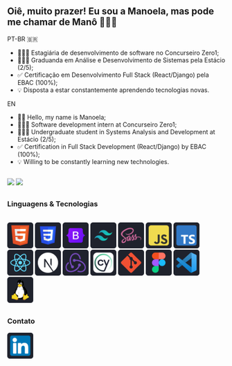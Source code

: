 ## Oiê, muito prazer! Eu sou a Manoela, mas pode me chamar de Manô 🙋🏻‍♀️

PT-BR 🇧🇷

- 👩🏻‍💻 Estagiária de desenvolvimento de software no Concurseiro Zero1;
- 👩🏻‍🎓 Graduanda em Análise e Desenvolvimento de Sistemas pela Estácio (2/5);
- ✅ Certificação em Desenvolvimento Full Stack (React/Django) pela EBAC (100%);
- 💡 Disposta a estar constantemente aprendendo tecnologias novas.

EN
- 👋🏻 Hello, my name is Manoela;
- 👩🏻‍💻 Software development intern at Concurseiro Zero1;
- 👩🏻‍🎓 Undergraduate student in Systems Analysis and Development at Estácio (2/5);
- ✅ Certification in Full Stack Development (React/Django) by EBAC (100%);
- 💡 Willing to be constantly learning new technologies.

##

<div display="flex">
    <img height="210px" src="https://github-readme-stats.vercel.app/api?username=manoelacsilva&show_icons=true&include_all_commits=true&count_private=true&title_color=ffffff&text_color=ffffff&bg_color=0d1117" />
    <img height="210px" src="https://github-readme-stats.vercel.app/api/top-langs/?username=manoelacsilva&layout=compact&langs_count=12&title_color=ffffff&text_color=ffffff&bg_color=0d1117" />
</div>
    

##

  <h3>Linguagens & Tecnologias</h3>
   <div style="display: inline_block"><br>
   <img alt="HTML" height="60" width="60" src="https://github.com/gui-bus/TechIcons/blob/main/Dark/HTML.svg">
   <img alt="CSS" height="60" width="60" src="https://github.com/gui-bus/TechIcons/blob/main/Dark/CSS.svg">
   <img alt="Bootstrap" height="60" width="60" src="https://github.com/gui-bus/TechIcons/blob/main/Dark/Bootstrap.svg">
   <img alt="TailwindCSS" height="60" width="60" src="https://github.com/gui-bus/TechIcons/blob/main/Dark/TailwindCSS.svg">
   <img alt="Sass" height="60" width="60" src="https://github.com/gui-bus/TechIcons/blob/main/Dark/Sass.svg">
   <img alt="Javascript" height="60" width="60" src="https://github.com/gui-bus/TechIcons/blob/main/Dark/Javascript.svg">
   <img alt="Typescript" height="60" width="60" src="https://github.com/gui-bus/TechIcons/blob/main/Dark/Typescript.svg">
   <img alt="React" height="60" width="60" src="https://github.com/gui-bus/TechIcons/blob/main/Dark/React.svg">
   <img alt="NextJS" height="60" width="60" src="https://github.com/gui-bus/TechIcons/blob/main/Dark/NextJS.svg">
   <img alt="Redux" height="60" width="60" src="https://github.com/gui-bus/TechIcons/blob/main/Dark/Redux.svg">
   <img alt="Cypress" height="60" width="60" src="https://github.com/gui-bus/TechIcons/blob/main/Dark/Cypress.svg">
   <img alt="GIT" height="60" width="60" src="https://github.com/gui-bus/TechIcons/blob/main/Dark/GIT.svg">
   <img alt="Figma" height="60" width="60" src="https://github.com/gui-bus/TechIcons/blob/main/Dark/Figma.svg">
   <img alt="VSCode" height="60" width="60" src="https://github.com/gui-bus/TechIcons/blob/main/Dark/VSCode.svg">
   <img alt="Linux" height="60" width="60" src="https://github.com/gui-bus/TechIcons/blob/main/Dark/Linux.svg">
    
<!--      
<img align="center" alt="Manoela-HTML" height="35" width="40" src="https://raw.githubusercontent.com/devicons/devicon/master/icons/html5/html5-original.svg">
    <img align="center" alt="Manoela-CSS" height="35" width="40" src="https://raw.githubusercontent.com/devicons/devicon/master/icons/css3/css3-original.svg">
    <img align="center" alt="Manoela-Bootstrap" height="40" width="45" title="Bootstrap" src="https://cdn.jsdelivr.net/gh/devicons/devicon/icons/bootstrap/bootstrap-original.svg">
    <img align="center" alt="Manoela-Sass" height="40" width="40" src="https://cdn.jsdelivr.net/gh/devicons/devicon/icons/sass/sass-original.svg" />
    <img align="center" alt="Manoela-jquey" height="40" width="40" src="https://cdn.jsdelivr.net/gh/devicons/devicon/icons/jquery/jquery-original.svg" />
    <img align="center" alt="Manoela-jquey" height="40" width="40" src="https://raw.githubusercontent.com/devicons/devicon/master/icons/gulp/gulp-plain.svg"/> 
    <img align="center" alt="Manoela-Js" height="35" width="40" src="https://raw.githubusercontent.com/devicons/devicon/master/icons/javascript/javascript-plain.svg">
    <img align="center" alt="Manoela-Ts" height="35" width="40" src="https://raw.githubusercontent.com/devicons/devicon/master/icons/typescript/typescript-plain.svg">
    <img align="center" alt="Manoela-Vue" height="35" width="40" src="https://cdn.jsdelivr.net/gh/devicons/devicon/icons/vuejs/vuejs-original.svg" />
    <img align="center" alt="Manoela-React" height="35" width="40" src="https://raw.githubusercontent.com/devicons/devicon/master/icons/react/react-original.svg">
    <img align="center" alt="Manoela-Redux" height="35" width="40" src="https://cdn.jsdelivr.net/gh/devicons/devicon/icons/redux/redux-original.svg" />
    <img align="center" alt="Manoela-Jest" height="30" width="40" src="https://cdn.jsdelivr.net/gh/devicons/devicon/icons/jest/jest-plain.svg"/>
    <img align="center" alt="Manoela-git" height="35" width="40" src="https://raw.githubusercontent.com/devicons/devicon/master/icons/git/git-original.svg">
    <img align="center" alt="Manoela-figma" height="35" width="40" src="https://cdn.jsdelivr.net/gh/devicons/devicon/icons/figma/figma-original.svg"  />
  <img align="center" alt="Cah-Node" height="30" width="40" src="https://cdn.jsdelivr.net/gh/devicons/devicon/icons/nodejs/nodejs-plain.svg"/>
  <img align="center" alt="Cah-MySQL" height="30" width="40" src="https://cdn.jsdelivr.net/gh/devicons/devicon/icons/mysql/mysql-original.svg"/>
  <img align="center" alt="Cah-Docker" height="30" width="40" src="https://cdn.jsdelivr.net/gh/devicons/devicon/icons/docker/docker-plain.svg"/>
  <img align="center" alt="Luccas-Python" height="30" width="40" src="https://raw.githubusercontent.com/devicons/devicon/master/icons/python/python-original.svg">
  <img align="center" alt="Luccas-Firebase" height="30" width="40" src="https://cdn.jsdelivr.net/gh/devicons/devicon/icons/firebase/firebase-plain.svg" />
  <img alt="mong-db" height="45" width="55" src="https://cdn.jsdelivr.net/gh/devicons/devicon/icons/nextjs/nextjs-line.svg" />
  <a href = "mailto:manoelacs62@gmail.com"><img src="https://img.shields.io/badge/-Gmail-%23333?style=for-the-badge&logo=gmail&logoColor=white" target="_blank"></a>
   <a href="https://www.linkedin.com/in/manoela-coelho" target="_blank"><img src="https://img.shields.io/badge/-LinkedIn-%230077B5?style=for-the-badge&logo=linkedin&logoColor=white" target="_blank"></a> -->
   </div>

##

 <div>
   <h3>Contato</h3>
        <!--  <a href="mailto:manoelacs62@gmail.com">
                <img alt="Gmail" height="60" width="60" src="https://github.com/gui-bus/TechIcons/blob/main/Dark/Gmail.svg"> 
              </a> -->
     <a href="https://www.linkedin.com/in/manoela-coelho">
        <img alt="Linkedin" height="60" width="60" src="https://github.com/gui-bus/TechIcons/blob/main/Dark/Linkedin.svg"> 
      </a>
 </div>
<!---
manoelacsilva/manoelacsilva is a ✨ special ✨ repository because its `README.md` (this file) appears on your GitHub profile.
You can click the Preview link to take a look at your changes.
--->
